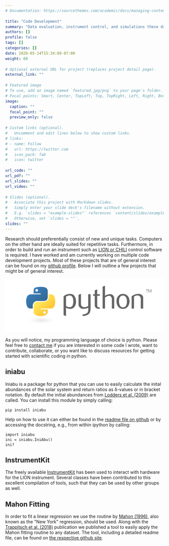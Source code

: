 ```yaml
---
# Documentation: https://sourcethemes.com/academic/docs/managing-content/

title: "Code Development"
summary: "Data evaluation, instrument control, and simulations these days all require code development skills and experience."
authors: []
profile: false
tags: []
categories: []
date: 2020-05-24T15:34:09-07:00
weight: 60

# Optional external URL for project (replaces project detail page).
external_link: ""

# Featured image
# To use, add an image named `featured.jpg/png` to your page's folder.
# Focal points: Smart, Center, TopLeft, Top, TopRight, Left, Right, BottomLeft, Bottom, BottomRight.
image:
  caption: ""
  focal_point: ""
  preview_only: false

# Custom links (optional).
#   Uncomment and edit lines below to show custom links.
# links:
# - name: Follow
#   url: https://twitter.com
#   icon_pack: fab
#   icon: twitter

url_code: ""
url_pdf: ""
url_slides: ""
url_video: ""

# Slides (optional).
#   Associate this project with Markdown slides.
#   Simply enter your slide deck's filename without extension.
#   E.g. `slides = "example-slides"` references `content/slides/example-slides.md`.
#   Otherwise, set `slides = ""`.
slides: ""
---
```


Research should preferentially consist of new and unique tasks. Computers on the other hand are ideally suited for repetitive tasks. Furthermore, in order to build and run an instrument such as [LION or CHILI](/research/04-rims) control software is required. I have worked and am currently working on multiple code development projects. Most of these projects that are of general interest can be found on my <a href="https://github.com/trappitsch" target="_blank">github profile</a>. Below I will outline a few projects that might be of general interest.

<a href="https://www.python.org" target="_blank">![Python Logo](/img/projects/code/python_logo.png)</a>

As you will notice, my programming language of choice is python. Please feel free to [contact me](/contact) if you are interested in some code I wrote, want to contribute, collaborate, or you want like to discuss resources for getting started with scientific coding in python.

## iniabu

Iniabu is a package for python that you can use to easily calculate the inital abundances of the solar system and return ratios as δ-values or in bracket notation. By default the initial abundances from <a href="https://doi.org/10.1007/978-3-540-88055-4_34" target="_blank">Lodders et al. (2009)</a> are called. You can install this module by simply calling:

    pip install iniabu

Help on how to use it can either be found in the <a href="https://github.com/LLNL/iniabu" target="_blank">readme file on github</a> or by accessing the docstring, e.g., from within ipython by calling:

    import iniabu                                                           
    ini = iniabu.IniAbu()                                                   
    ini?

## InstrumentKit

The freely available <a href="https://github.com/Galvant/InstrumentKit" target="_blank">InstrumentKit</a> has been used to interact with hardware for the LION instrument. Several classes have been contributed to this excellent compilation of tools, such that they can be used by other groups as well.


## Mahon Fitting

In order to fit a linear regression we use the routine by <a href="https://www.tandfonline.com/doi/abs/10.1080/00206819709465336" target="_blank">Mahon (1996)</a>, also known as the "New York" regression, should be used. Along with the <a href="https://doi.org/10.3847/2041-8213/aabba9" target="_blank">Trappitsch et al. (2018)</a> publication we published a tool to easily apply the Mahon fitting routine to any dataset. The tool, including a detailed readme file, can be found on <a href="https://github.com/LLNL/MahonFitting" target="_blank">the respective github site</a>.
